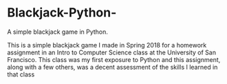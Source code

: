 # Blackjack-Python-
A simple blackjack game in Python.

This is a simple blackjack game I made in Spring 2018 for a homework assignment in an Intro to Computer Science class at the University of San Francisco. This class was my first exposure to Python and this assignment, along with a few others, was a decent assessment of the skills I learned in that class
